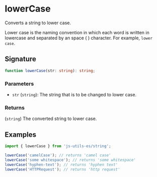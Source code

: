 # lowerCase

Converts a string to lower case.

Lower case is the naming convention in which each word is written in lowercase and separated by an space ( ) character. For example, `lower case`.

## Signature

```typescript
function lowerCase(str: string): string;
```

### Parameters

- `str` (`string`): The string that is to be changed to lower case.

### Returns

(`string`) The converted string to lower case.

## Examples

```typescript twoslash
import { lowerCase } from 'js-utils-es/string';

lowerCase('camelCase'); // returns 'camel case'
lowerCase('some whitespace'); // returns 'some whitespace'
lowerCase('hyphen-text'); // returns 'hyphen text'
lowerCase('HTTPRequest'); // returns 'http request'
```
